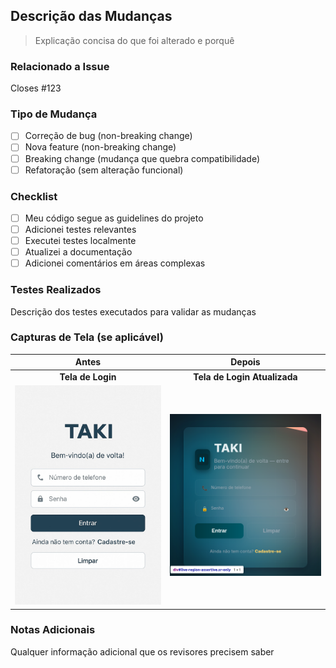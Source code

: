 ## Descrição das Mudanças
> Explicação concisa do que foi alterado e porquê

### Relacionado a Issue
Closes #123 

### Tipo de Mudança
- [ ] Correção de bug (non-breaking change)
- [ ] Nova feature (non-breaking change)
- [ ] Breaking change (mudança que quebra compatibilidade)
- [ ] Refatoração (sem alteração funcional)

### Checklist
- [ ] Meu código segue as guidelines do projeto
- [ ] Adicionei testes relevantes
- [ ] Executei testes localmente
- [ ] Atualizei a documentação
- [ ] Adicionei comentários em áreas complexas

### Testes Realizados
Descrição dos testes executados para validar as mudanças

### Capturas de Tela (se aplicável)
Antes | Depois
:-------------------------:|:-------------------------:
**Tela de Login**  |  **Tela de Login Atualizada**
<img src="img/login_taki_antes_exemplo.jpeg" width="300" /> | <img src="img/login_taki_depois_exemplo.png" width="300" />

### Notas Adicionais
Qualquer informação adicional que os revisores precisem saber